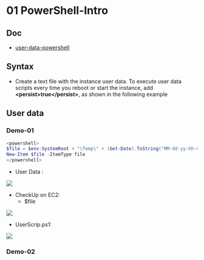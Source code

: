 # 01 PowerShell-Intro

## Doc
* [user-data-powershell](https://docs.aws.amazon.com/AWSEC2/latest/WindowsGuide/ec2-windows-user-data.html#user-data-powershell)

## Syntax
* Create a text file with the instance user data. To execute user data scripts every time you reboot
  or start the instance, add **\<persist\>true\</persist\>**, as shown in the following example

## User data
### Demo-01
````PowerShell
<powershell>
$file = $env:SystemRoot + "\Temp\" + (Get-Date).ToString("MM-dd-yy-hh-mm")
New-Item $file -ItemType file
</powershell>
````
* User Data :

[<img src="https://i.imgur.com/O3axQSO.png">](https://i.imgur.com/O3axQSO.png)

* CheckUp on EC2:
  * $file

[<img src="https://i.imgur.com/8vuoEBY.png">](https://i.imgur.com/8vuoEBY.png)

* UserScrip.ps1:

[<img src="https://i.imgur.com/uS3fOLZ.png">](https://i.imgur.com/uS3fOLZ.png)

### Demo-02
